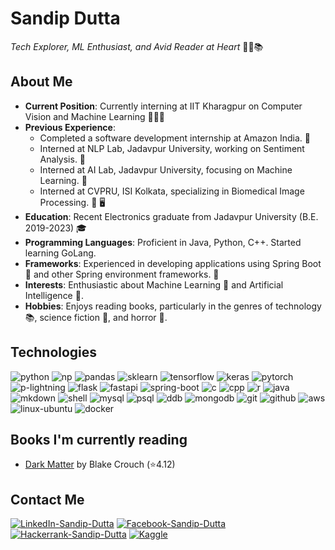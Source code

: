 # Sandip Dutta
_Tech Explorer, ML Enthusiast, and Avid Reader at Heart_ 🚀🤖📚

## About Me

- **Current Position**: Currently interning at IIT Kharagpur on Computer Vision and Machine Learning 👨🏽‍💻
- **Previous Experience**:
  - Completed a software development internship at Amazon India. 🚀
  - Interned at NLP Lab, Jadavpur University, working on Sentiment Analysis. 💬
  - Interned at AI Lab, Jadavpur University, focusing on Machine Learning. 🤖
  - Interned at CVPRU, ISI Kolkata, specializing in Biomedical Image Processing. 🏥 🖥️
- **Education**: Recent Electronics graduate from Jadavpur University (B.E. 2019-2023) 🎓
- **Programming Languages**: Proficient in Java, Python, C++. Started learning GoLang.
- **Frameworks**: Experienced in developing applications using Spring Boot 🌼 and other Spring environment frameworks. 🌸
- **Interests**: Enthusiastic about Machine Learning 🤖 and Artificial Intelligence 🧠.
- **Hobbies**: Enjoys reading books, particularly in the genres of technology 📚, science fiction 🚀, and horror 👻.

## Technologies

![python][python-logo] ![np][np-logo] ![pandas][pandas-logo] ![sklearn][sklearn-logo] ![tensorflow][tensorflow-logo] ![keras][keras-logo] ![pytorch][pytorch-logo] ![p-lightning][pl-logo]
![flask][flask-logo] ![fastapi][fastapi-logo] ![spring-boot][spring-boot-logo] ![c][c-logo] ![cpp][cpp-logo] ![r][r-logo] ![java][java-logo]
![mkdown][markdown-logo] ![shell][shell-logo] ![mysql][mysql-logo] ![psql][postgre-logo] ![ddb][dynamodb-logo] ![mongodb][mongodb-logo]
![git][git-logo] ![github][github-logo] ![aws][aws-logo] ![linux-ubuntu][linux-logo] ![docker][docker-logo]

## Books I'm currently reading
<!-- GOODREADS-LIST:START -->
- [Dark Matter](https://www.goodreads.com/review/show/5601948366?utm_medium=api&utm_source=rss) by Blake Crouch (⭐️4.12)
<!-- GOODREADS-LIST:END -->

## Contact Me
<!-- SOCIAL -->
[![LinkedIn-Sandip-Dutta][linkedin-logo]][linkedin-url]  <!-- Linked In -->
[![Facebook-Sandip-Dutta][facebook-logo]][facebook-url]  <!-- Facebook -->
[![Hackerrank-Sandip-Dutta][hackerrank-logo]][hackerrank-url] <!--Hackerrank-->
[![Kaggle][kaggle-logo]][kaggle-url] <!--Kaggle-->
<!-- ### END OF CONTENT ### -->



[linkedin-logo]:https://img.shields.io/badge/LinkedIn-0077B5?style=for-the-badge&logo=linkedin&logoColor=white
[linkedin-url]:https://www.linkedin.com/in/dutta-sd/

[facebook-logo]:https://img.shields.io/badge/Facebook-1877F2?style=for-the-badge&logo=facebook&logoColor=white
[facebook-url]:https://www.facebook.com/profile.php?id=100039020774484

[hackerrank-logo]:https://img.shields.io/badge/-Hackerrank-2EC866?style=for-the-badge&logo=HackerRank&logoColor=white
[hackerrank-url]:https://www.hackerrank.com/Sandip11100

[kaggle-logo]:https://img.shields.io/badge/Kaggle-20BEFF?style=for-the-badge&logo=Kaggle&logoColor=white
[kaggle-url]:https://www.kaggle.com/duttasd28

<!-- Python and Machine Learning Stack -->
[python-logo]:https://img.shields.io/badge/python%20-%2314354C.svg?&style=for-the-badge&logo=python&logoColor=white
[flask-logo]:https://img.shields.io/badge/Flask-000000?style=for-the-badge&logo=flask&logoColor=white
[spring-boot-logo]:https://img.shields.io/badge/Spring-11A821?style=for-the-badge&logo=spring&logoColor=white
[np-logo]:https://img.shields.io/badge/Numpy-777BB4?style=for-the-badge&logo=numpy&logoColor=white
[pandas-logo]:https://img.shields.io/badge/pandas%20-%23150458.svg?&style=for-the-badge&logo=pandas&logoColor=white
[keras-logo]:https://img.shields.io/badge/Keras%20-%23D00000.svg?&style=for-the-badge&logo=Keras&logoColor=white
[tensorflow-logo]:https://img.shields.io/badge/TensorFlow%20-%23FF6F00.svg?&style=for-the-badge&logo=TensorFlow&logoColor=white
[pytorch-logo]:https://img.shields.io/badge/PyTorch%20-%23EE4C2C.svg?&style=for-the-badge&logo=PyTorch&logoColor=white
[pl-logo]:https://img.shields.io/badge/PyTorch%20Lightning-792EE5?style=for-the-badge&logo=PyTorch%20Lightning&ogoColor=white
[django-logo]:https://img.shields.io/badge/Django-092E20?style=for-the-badge&logo=django&logoColor=white
[sklearn-logo]:https://img.shields.io/badge/scikit_learn-F7931E?style=for-the-badge&logo=scikit-learn&logoColor=white
[fastapi-logo]:https://img.shields.io/badge/Fastapi-0FD4C4?style=for-the-badge&logo=fastapi&logoColor=white

<!--Other Programming Languages-->
[c-logo]:https://img.shields.io/badge/c%20-%2300599C.svg?&style=for-the-badge&logo=c&logoColor=white
[cpp-logo]:https://img.shields.io/badge/c++%20-%2300599C.svg?&style=for-the-badge&logo=c%2B%2B&logoColor=white
[r-logo]:https://img.shields.io/badge/r-%23276DC3.svg?&style=for-the-badge&logo=r&logoColor=white
[markdown-logo]:https://img.shields.io/badge/markdown-%23000000.svg?&style=for-the-badge&logo=markdown&logoColor=white
[shell-logo]:https://img.shields.io/badge/shell_script%20-%23121011.svg?&style=for-the-badge&logo=gnu-bash&logoColor=white
[java-logo]:https://img.shields.io/badge/Java-ED8B00?style=for-the-badge&logo=java&logoColor=white

<!-- Version Control -->
[git-logo]:https://img.shields.io/badge/git%20-%23F05033.svg?&style=for-the-badge&logo=git&logoColor=white
[github-logo]:https://img.shields.io/badge/github%20-%23121011.svg?&style=for-the-badge&logo=github&logoColor=white

<!-- Databases -->
[mysql-logo]:https://img.shields.io/badge/MySQL-00000F?style=for-the-badge&logo=mysql&logoColor=white
[postgre-logo]:https://img.shields.io/badge/PostgreSQL-316192?style=for-the-badge&logo=postgresql&logoColor=white
[dynamodb-logo]:https://img.shields.io/badge/DynamoDB-2B6CAF?style=for-the-badge&logo=Amazon%20DynamoDB&logoColor=white
[mongodb-logo]:https://img.shields.io/badge/MongoDB-%234ea94b.svg?style=for-the-badge&logo=mongodb&logoColor=white

<!--  CLOUD -->
[aws-logo]:https://img.shields.io/badge/AWS-%23FF9900.svg?style=for-the-badge&logo=amazon-aws&logoColor=white
[linux-logo]:https://img.shields.io/badge/Linux-FCC624?style=for-the-badge&logo=linux&logoColor=black
[docker-logo]:https://img.shields.io/badge/Docker-0db7ed?style=for-the-badge&logo=docker&logoColor=white
